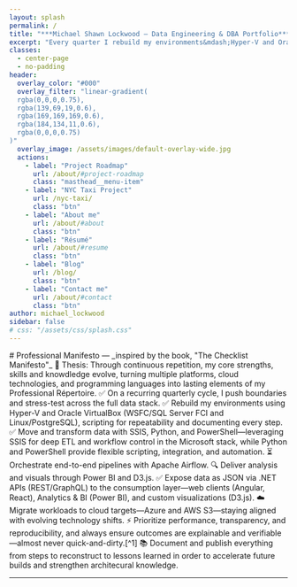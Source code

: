```yaml
---
layout: splash
permalink: /
title: "***Michael Shawn Lockwood — Data Engineering & DBA Portfolio***"
excerpt: "Every quarter I rebuild my environments&mdash;Hyper-V and Oracle VirtualBox VMs&mdash;Windows Server and openSuSE-Leap&mdash;and retest the boundaries I reached in the prior quarter&mdash;full technology stacks, data lineage, and development cycles&mdash;ensuring that my skills and knowledge evolve, solutions stay explainable, reproducible, and fully prepared to meet the challenges of today's business needs. _GitHub Pages is where I document everything._"
classes:
  - center-page
  - no-padding
header:
  overlay_color: "#000" 
  overlay_filter: "linear-gradient(
  rgba(0,0,0,0.75),
  rgba(139,69,19,0.6), 
  rgba(169,169,169,0.6),
  rgba(184,134,11,0.6),
  rgba(0,0,0,0.75)
)"
  overlay_image: /assets/images/default-overlay-wide.jpg 
  actions:
    - label: "Project Roadmap"
      url: /about/#project-roadmap
      class: "masthead__menu-item"
    - label: "NYC Taxi Project"
      url: /nyc-taxi/
      class: "btn"
    - label: "About me"
      url: /about/#about
      class: "btn"
    - label: "Résumé"
      url: /about/#resume
      class: "btn"
    - label: "Blog"
      url: /blog/
      class: "btn"
    - label: "Contact me"
      url: /about/#contact
      class: "btn"
author: michael_lockwood
sidebar: false
# css: "/assets/css/splash.css"
---
```


<div class="manifesto-card" markdown="1">
# Professional Manifesto  
&mdash; _inspired by the book, "The Checklist Manifesto"_  
🎯 Thesis: Through continuous repetition, my core strengths, skills and knowdledge evolve, turning multiple platforms, cloud technologies, and programming languages into lasting elements of my Professional Répertoire.  
✅ On a recurring quarterly cycle, I push boundaries and stress-test across the full data stack.  
✅ Rebuild my environments using Hyper-V and Oracle VirtualBox (WSFC/SQL Server FCI and Linux/PostgreSQL), scripting for repeatability and documenting every step.  
✅ Move and transform data with SSIS, Python, and PowerShell—leveraging SSIS for deep ETL and workflow control in the Microsoft stack, while Python and PowerShell provide flexible scripting, integration, and automation.  
⏳ Orchestrate end-to-end pipelines with Apache Airflow.  
🔍 Deliver analysis and visuals through Power BI and D3.js.  
✅ Expose data as JSON via .NET APIs (REST/GraphQL) to the consumption layer—web clients (Angular, React), Analytics & BI (Power BI), and custom visualizations (D3.js).      
☁️ Migrate workloads to cloud targets—Azure and AWS S3—staying aligned with evolving technology shifts.  
⚡ Prioritize performance, transparency, and reproducibility, and always ensure outcomes are explainable and verifiable—almost never quick-and-dirty.[^1]  
📚 Document and publish everything from steps to reconstruct to lessons learned in order to accelerate future builds and strengthen architecural knowledge.  

[^1]: In DevOps and production work, urgent business needs sometimes require quick fixes. The key is to recognize these as exceptions, document them, and follow up with proper regression and stress testing so long-term quality isn’t compromised.  
</div>

---